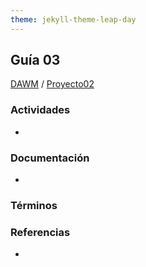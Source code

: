 ```yaml
---
theme: jekyll-theme-leap-day
---
```


## Guía 03

[DAWM](/DAWM/) / [Proyecto02](/DAWM/proyectos/2023/proyecto02)

### Actividades

* 

### Documentación

* 

### Términos


### Referencias

* 